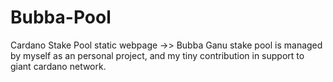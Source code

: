 # Bubba-Pool
Cardano Stake Pool static webpage ->> Bubba Ganu stake pool is managed by myself as an personal project, and my tiny contribution in support to giant cardano network.
